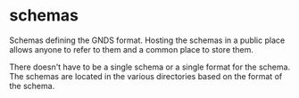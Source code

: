 # schemas
Schemas defining the GNDS format. Hosting the schemas in a public place allows anyone to refer to them and a common place to store them.

There doesn't have to be a single schema or a single format for the schema. The schemas are located in the various directories based on the format of the schema. 
